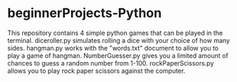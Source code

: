 # beginnerProjects-Python

This repository contains 4 simple python games that can be played in the terminal.
diceroller.py simulates rolling a dice with your choice of how many sides. 
hangman.py works with the "words.txt" document to allow you to play a game of hangman. 
NumberGuesser.py gives you a limited amount of chances to guess a random number from 1-100. 
rockPaperScissors.py allows you to play rock paper scissors against the computer.
